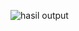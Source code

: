 ![hasil output](https://user-images.githubusercontent.com/57822512/135720929-b505a9f2-78e2-4b84-b3fd-9ec0dbf52b15.png)
